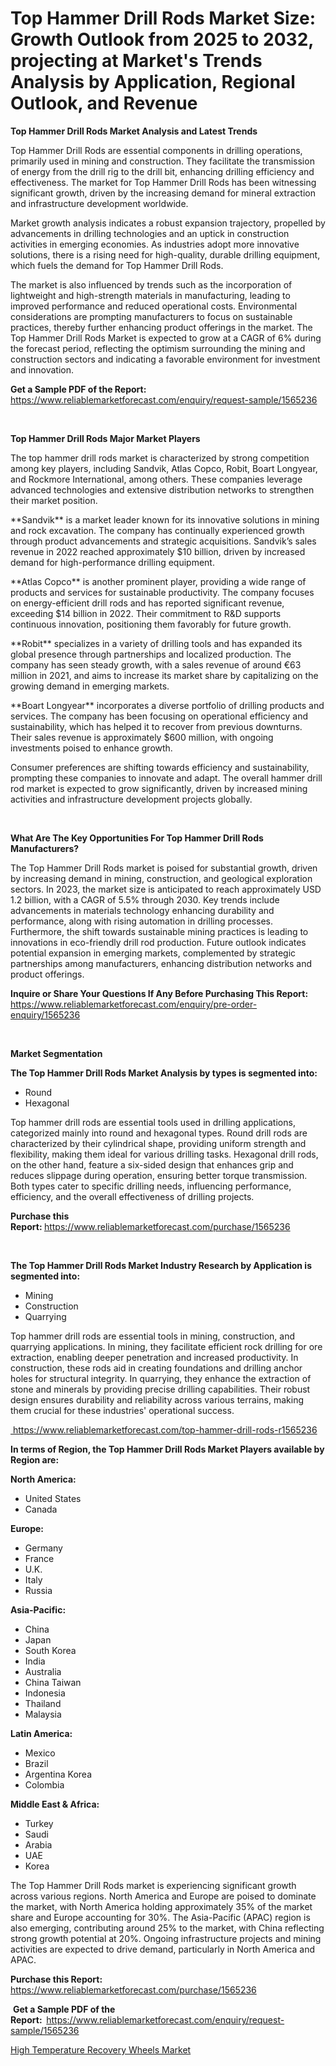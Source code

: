 <p><h1>Top Hammer Drill Rods Market Size: Growth Outlook from 2025 to 2032, projecting at Market's Trends Analysis by Application, Regional Outlook, and Revenue</h1></p><p><strong>Top Hammer Drill Rods Market Analysis and Latest Trends</strong></p>
<p><p>Top Hammer Drill Rods are essential components in drilling operations, primarily used in mining and construction. They facilitate the transmission of energy from the drill rig to the drill bit, enhancing drilling efficiency and effectiveness. The market for Top Hammer Drill Rods has been witnessing significant growth, driven by the increasing demand for mineral extraction and infrastructure development worldwide.</p><p>Market growth analysis indicates a robust expansion trajectory, propelled by advancements in drilling technologies and an uptick in construction activities in emerging economies. As industries adopt more innovative solutions, there is a rising need for high-quality, durable drilling equipment, which fuels the demand for Top Hammer Drill Rods.</p><p>The market is also influenced by trends such as the incorporation of lightweight and high-strength materials in manufacturing, leading to improved performance and reduced operational costs. Environmental considerations are prompting manufacturers to focus on sustainable practices, thereby further enhancing product offerings in the market. The Top Hammer Drill Rods Market is expected to grow at a CAGR of 6% during the forecast period, reflecting the optimism surrounding the mining and construction sectors and indicating a favorable environment for investment and innovation.</p></p>
<p><strong>Get a Sample PDF of the Report:&nbsp;</strong> <a href="https://www.reliablemarketforecast.com/enquiry/request-sample/1565236?utm_campaign=3327&utm_medium=2&utm_source=Github&utm_content=ia&utm_term=11042025&utm_id=top-hammer-drill-rods">https://www.reliablemarketforecast.com/enquiry/request-sample/1565236</a></p>
<p>&nbsp;</p>
<p><strong>Top Hammer Drill Rods Major Market Players</strong></p>
<p><p>The top hammer drill rods market is characterized by strong competition among key players, including Sandvik, Atlas Copco, Robit, Boart Longyear, and Rockmore International, among others. These companies leverage advanced technologies and extensive distribution networks to strengthen their market position.</p><p>**Sandvik** is a market leader known for its innovative solutions in mining and rock excavation. The company has continually experienced growth through product advancements and strategic acquisitions. Sandvik’s sales revenue in 2022 reached approximately $10 billion, driven by increased demand for high-performance drilling equipment.</p><p>**Atlas Copco** is another prominent player, providing a wide range of products and services for sustainable productivity. The company focuses on energy-efficient drill rods and has reported significant revenue, exceeding $14 billion in 2022. Their commitment to R&D supports continuous innovation, positioning them favorably for future growth.</p><p>**Robit** specializes in a variety of drilling tools and has expanded its global presence through partnerships and localized production. The company has seen steady growth, with a sales revenue of around €63 million in 2021, and aims to increase its market share by capitalizing on the growing demand in emerging markets.</p><p>**Boart Longyear** incorporates a diverse portfolio of drilling products and services. The company has been focusing on operational efficiency and sustainability, which has helped it to recover from previous downturns. Their sales revenue is approximately $600 million, with ongoing investments poised to enhance growth.</p><p>Consumer preferences are shifting towards efficiency and sustainability, prompting these companies to innovate and adapt. The overall hammer drill rod market is expected to grow significantly, driven by increased mining activities and infrastructure development projects globally.</p></p>
<p>&nbsp;</p>
<p><strong>What Are The Key Opportunities For Top Hammer Drill Rods Manufacturers?</strong></p>
<p><p>The Top Hammer Drill Rods market is poised for substantial growth, driven by increasing demand in mining, construction, and geological exploration sectors. In 2023, the market size is anticipated to reach approximately USD 1.2 billion, with a CAGR of 5.5% through 2030. Key trends include advancements in materials technology enhancing durability and performance, along with rising automation in drilling processes. Furthermore, the shift towards sustainable mining practices is leading to innovations in eco-friendly drill rod production. Future outlook indicates potential expansion in emerging markets, complemented by strategic partnerships among manufacturers, enhancing distribution networks and product offerings.</p></p>
<p><strong>Inquire or Share Your Questions If Any Before Purchasing This Report:</strong> <a href="https://www.reliablemarketforecast.com/enquiry/pre-order-enquiry/1565236?utm_campaign=3327&utm_medium=2&utm_source=Github&utm_content=ia&utm_term=11042025&utm_id=top-hammer-drill-rods">https://www.reliablemarketforecast.com/enquiry/pre-order-enquiry/1565236</a></p>
<p>&nbsp;</p>
<p><strong>Market Segmentation</strong></p>
<p><strong>The Top Hammer Drill Rods Market Analysis by types is segmented into:</strong></p>
<p><ul><li>Round</li><li>Hexagonal</li></ul></p>
<p><p>Top hammer drill rods are essential tools used in drilling applications, categorized mainly into round and hexagonal types. Round drill rods are characterized by their cylindrical shape, providing uniform strength and flexibility, making them ideal for various drilling tasks. Hexagonal drill rods, on the other hand, feature a six-sided design that enhances grip and reduces slippage during operation, ensuring better torque transmission. Both types cater to specific drilling needs, influencing performance, efficiency, and the overall effectiveness of drilling projects.</p></p>
<p><strong>Purchase this Report:&nbsp;</strong><a href="https://www.reliablemarketforecast.com/purchase/1565236?utm_campaign=3327&utm_medium=2&utm_source=Github&utm_content=ia&utm_term=11042025&utm_id=top-hammer-drill-rods">https://www.reliablemarketforecast.com/purchase/1565236</a></p>
<p>&nbsp;</p>
<p><strong>The Top Hammer Drill Rods Market Industry Research by Application is segmented into:</strong></p>
<p><ul><li>Mining</li><li>Construction</li><li>Quarrying</li></ul></p>
<p><p>Top hammer drill rods are essential tools in mining, construction, and quarrying applications. In mining, they facilitate efficient rock drilling for ore extraction, enabling deeper penetration and increased productivity. In construction, these rods aid in creating foundations and drilling anchor holes for structural integrity. In quarrying, they enhance the extraction of stone and minerals by providing precise drilling capabilities. Their robust design ensures durability and reliability across various terrains, making them crucial for these industries' operational success.</p></p>
<p><a href="https://www.reliablemarketforecast.com/top-hammer-drill-rods-r1565236?utm_campaign=3327&utm_medium=2&utm_source=Github&utm_content=ia&utm_term=11042025&utm_id=top-hammer-drill-rods">&nbsp;https://www.reliablemarketforecast.com/top-hammer-drill-rods-r1565236</a></p>
<p><strong>In terms of Region, the Top Hammer Drill Rods Market Players available by Region are:</strong></p>
<p>
    <p> <strong> North America: </strong>
        <ul>
            <li>United States</li>
            <li>Canada</li>
        </ul>
        </p> 
    <p> <strong> Europe: </strong>
        <ul>
            <li>Germany</li>
            <li>France</li>
            <li>U.K.</li>
            <li>Italy</li>
            <li>Russia</li>
        </ul>
        </p> 
    <p> <strong> Asia-Pacific: </strong>
        <ul>
            <li>China</li>
            <li>Japan</li>
            <li>South Korea</li>
            <li>India</li>
            <li>Australia</li>
            <li>China Taiwan</li>
            <li>Indonesia</li>
            <li>Thailand</li>
            <li>Malaysia</li>
        </ul>
        </p> 
    <p> <strong> Latin America: </strong>
        <ul>
            <li>Mexico</li>
            <li>Brazil</li>
            <li>Argentina Korea</li>
            <li>Colombia</li>
        </ul>
        </p> 
    <p> <strong> Middle East & Africa: </strong>
        <ul>
            <li>Turkey</li>
            <li>Saudi</li>
            <li>Arabia</li>
            <li>UAE</li>
            <li>Korea</li>
        </ul>
    </p>
    </p>
<p><p>The Top Hammer Drill Rods market is experiencing significant growth across various regions. North America and Europe are poised to dominate the market, with North America holding approximately 35% of the market share and Europe accounting for 30%. The Asia-Pacific (APAC) region is also emerging, contributing around 25% to the market, with China reflecting strong growth potential at 20%. Ongoing infrastructure projects and mining activities are expected to drive demand, particularly in North America and APAC.</p></p>
<p><strong>Purchase this Report: </strong><a href="https://www.reliablemarketforecast.com/purchase/1565236?utm_campaign=3327&utm_medium=2&utm_source=Github&utm_content=ia&utm_term=11042025&utm_id=top-hammer-drill-rods">https://www.reliablemarketforecast.com/purchase/1565236</a></p>
<p>&nbsp;<strong>Get a Sample PDF of the Report:&nbsp;&nbsp;</strong><a href="https://www.reliablemarketforecast.com/enquiry/request-sample/1565236?utm_campaign=3327&utm_medium=2&utm_source=Github&utm_content=ia&utm_term=11042025&utm_id=top-hammer-drill-rods">https://www.reliablemarketforecast.com/enquiry/request-sample/1565236</a></p>
<p><strong></strong></p>
<p><p><a href="https://github.com/vaeilabin/Market-Research-Report-List-1/blob/main/high-temperature-recovery-wheels-market.md?utm_campaign=3327&utm_medium=2&utm_source=Github&utm_content=ia&utm_term=11042025&utm_id=top-hammer-drill-rods">High Temperature Recovery Wheels Market</a></p></p>